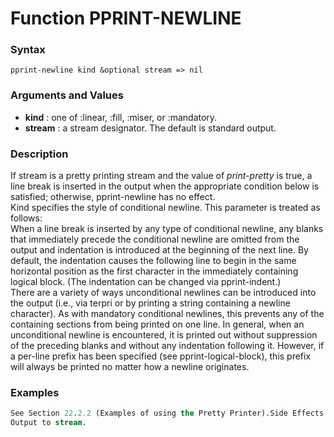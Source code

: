<!-- Generated on 05/10/2020 by https://github.com/anto2oo/clhs-evolved -->

# Function PPRINT-NEWLINE

### Syntax
`pprint-newline kind &optional stream => nil`  


### Arguments and Values
- **kind** : one of :linear, :fill, :miser, or :mandatory.   
- **stream** : a stream designator. The default is standard output.   


### Description
If stream is a pretty printing stream and the value of *print-pretty* is true, a line break is inserted in the output when the appropriate condition below is satisfied; otherwise, pprint-newline has no effect.  
Kind specifies the style of conditional newline. This parameter is treated as follows:  
When a line break is inserted by any type of conditional newline, any blanks that immediately precede the conditional newline are omitted from the output and indentation is introduced at the beginning of the next line. By default, the indentation causes the following line to begin in the same horizontal position as the first character in the immediately containing logical block. (The indentation can be changed via pprint-indent.)  
There are a variety of ways unconditional newlines can be introduced into the output (i.e., via terpri or by printing a string containing a newline character). As with mandatory conditional newlines, this prevents any of the containing sections from being printed on one line. In general, when an unconditional newline is encountered, it is printed out without suppression of the preceding blanks and without any indentation following it. However, if a per-line prefix has been specified (see pprint-logical-block), this prefix will always be printed no matter how a newline originates.



### Examples
```lisp 
See Section 22.2.2 (Examples of using the Pretty Printer).Side Effects:
Output to stream.
```
